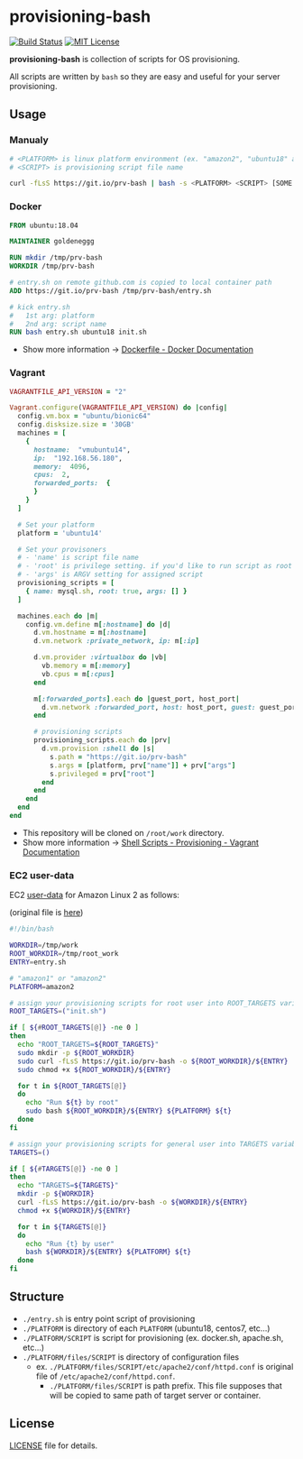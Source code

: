# provisioning-bash

[![Build Status](https://travis-ci.org/goldeneggg/provisioning-bash.svg?branch=master)](https://travis-ci.org/goldeneggg/provisioning-bash)
[![MIT License](http://img.shields.io/badge/license-MIT-lightgrey.svg)](https://github.com/goldeneggg/provisioning-bash/blob/master/LICENSE)

__provisioning-bash__ is collection of scripts for OS provisioning.

All scripts are written by `bash` so they are easy and useful for your server provisioning.


## Usage

### Manualy

```sh
# <PLATFORM> is linux platform environment (ex. "amazon2", "ubuntu18" and more)
# <SCRIPT> is provisioning script file name

curl -fLsS https://git.io/prv-bash | bash -s <PLATFORM> <SCRIPT> [SOME ARGS...]
```

### Docker

```dockerfile
FROM ubuntu:18.04

MAINTAINER goldeneggg

RUN mkdir /tmp/prv-bash
WORKDIR /tmp/prv-bash

# entry.sh on remote github.com is copied to local container path
ADD https://git.io/prv-bash /tmp/prv-bash/entry.sh

# kick entry.sh
#   1st arg: platform
#   2nd arg: script name
RUN bash entry.sh ubuntu18 init.sh
```

* Show more information -> [Dockerfile - Docker Documentation](https://docs.docker.com/reference/builder/)

### Vagrant

```ruby
VAGRANTFILE_API_VERSION = "2"

Vagrant.configure(VAGRANTFILE_API_VERSION) do |config|
  config.vm.box = "ubuntu/bionic64"
  config.disksize.size = '30GB'
  machines = [
    {
      hostname:  "vmubuntu14",
      ip:  "192.168.56.180",
      memory:  4096,
      cpus:  2,
      forwarded_ports:  {
      }
    }
  ]

  # Set your platform
  platform = 'ubuntu14'

  # Set your provisoners
  # - 'name' is script file name
  # - 'root' is privilege setting. if you'd like to run script as root user, set true
  # - 'args' is ARGV setting for assigned script
  provisioning_scripts = [
    { name: mysql.sh, root: true, args: [] }
  ]

  machines.each do |m|
    config.vm.define m[:hostname] do |d|
      d.vm.hostname = m[:hostname]
      d.vm.network :private_network, ip: m[:ip]

      d.vm.provider :virtualbox do |vb|
        vb.memory = m[:memory]
        vb.cpus = m[:cpus]
      end

      m[:forwarded_ports].each do |guest_port, host_port|
        d.vm.network :forwarded_port, host: host_port, guest: guest_port
      end

      # provisioning scripts
      provisioning_scripts.each do |prv|
        d.vm.provision :shell do |s|
          s.path = "https://git.io/prv-bash"
          s.args = [platform, prv["name"]] + prv["args"]
          s.privileged = prv["root"]
        end
      end
    end
  end
end
```

* This repository will be cloned on `/root/work` directory.
* Show more information -> [Shell Scripts - Provisioning - Vagrant Documentation](https://docs.vagrantup.com/v2/provisioning/shell.html)

### EC2 user-data

EC2 [user-data](https://docs.aws.amazon.com/AWSEC2/latest/UserGuide/user-data.html) for Amazon Linux 2 as follows:

(original file is [here](https://github.com/goldeneggg/provisioning-bash/blob/master/amazon2/user-data.sh))

```sh
#!/bin/bash

WORKDIR=/tmp/work
ROOT_WORKDIR=/tmp/root_work
ENTRY=entry.sh

# "amazon1" or "amazon2"
PLATFORM=amazon2

# assign your provisioning scripts for root user into ROOT_TARGETS variable
ROOT_TARGETS=("init.sh")

if [ ${#ROOT_TARGETS[@]} -ne 0 ]
then
  echo "ROOT_TARGETS=${ROOT_TARGETS}"
  sudo mkdir -p ${ROOT_WORKDIR}
  sudo curl -fLsS https://git.io/prv-bash -o ${ROOT_WORKDIR}/${ENTRY}
  sudo chmod +x ${ROOT_WORKDIR}/${ENTRY}

  for t in ${ROOT_TARGETS[@]}
  do
    echo "Run ${t} by root"
    sudo bash ${ROOT_WORKDIR}/${ENTRY} ${PLATFORM} ${t}
  done
fi

# assign your provisioning scripts for general user into TARGETS variable
TARGETS=()

if [ ${#TARGETS[@]} -ne 0 ]
then
  echo "TARGETS=${TARGETS}"
  mkdir -p ${WORKDIR}
  curl -fLsS https://git.io/prv-bash -o ${WORKDIR}/${ENTRY}
  chmod +x ${WORKDIR}/${ENTRY}

  for t in ${TARGETS[@]}
  do
    echo "Run {t} by user"
    bash ${WORKDIR}/${ENTRY} ${PLATFORM} ${t}
  done
fi
```

## Structure

* `./entry.sh` is entry point script of provisioning
* `./PLATFORM` is directory of each `PLATFORM` (ubuntu18, centos7, etc...)
* `./PLATFORM/SCRIPT` is script for provisioning (ex. docker.sh, apache.sh, etc...)
* `./PLATFORM/files/SCRIPT` is directory of configuration files
    * ex. `./PLATFORM/files/SCRIPT/etc/apache2/conf/httpd.conf` is original file of `/etc/apache2/conf/httpd.conf`.
        * `./PLATFORM/files/SCRIPT` is path prefix. This file supposes that will be copied to same path of target server or container.


## License

[LICENSE](LICENSE) file for details.
